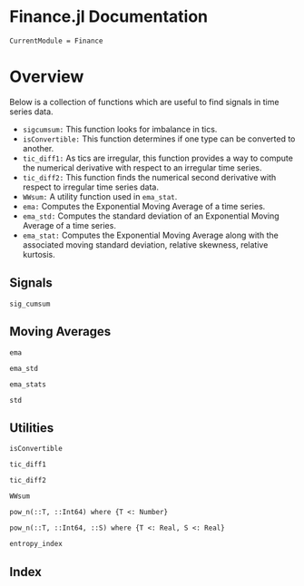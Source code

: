 # Finance.jl Documentation

```@meta
CurrentModule = Finance
```

# Overview
Below is a collection of functions which are useful to find signals 
in time series data.
- `sigcumsum:` This function looks for imbalance in tics.
- `isConvertible:` This function determines if one type can be converted to another.
- `tic_diff1:` As tics are irregular, this function provides a 
                way to compute the numerical derivative 
                with respect to an irregular time series.
- `tic_diff2:` This function finds the numerical second derivative
                with respect to irregular time series data.
- `WWsum:`     A utility function used in `ema_stat`.
- `ema:`       Computes the Exponential Moving Average of a time series. 
- `ema_std:`   Computes the standard deviation of an
               Exponential Moving Average of a time series. 
- `ema_stat:`  Computes the Exponential Moving Average along with
               the associated moving standard deviation, relative skewness, 
               relative kurtosis.

## Signals

```@docs
sig_cumsum
```

## Moving Averages
```@docs
ema
```

```@docs
ema_std
```

```@docs
ema_stats
```

```@docs
std
```

## Utilities

```@docs
isConvertible
```

```@docs
tic_diff1
```

```@docs
tic_diff2
```

```@docs
WWsum
```

```@docs
pow_n(::T, ::Int64) where {T <: Number} 
```

```@docs
pow_n(::T, ::Int64, ::S) where {T <: Real, S <: Real} 
```

```@docs
entropy_index
```


## Index

```@index
```

